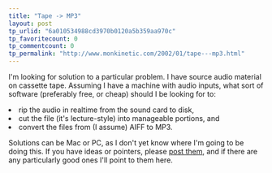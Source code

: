 ```yaml
---
title: "Tape -> MP3"
layout: post
tp_urlid: "6a010534988cd3970b0120a5b359aa970c"
tp_favoritecount: 0
tp_commentcount: 0
tp_permalink: "http://www.monkinetic.com/2002/01/tape---mp3.html"
---
```

I&#39;m looking for solution to a particular problem. I have source audio material on cassette tape. Assuming I have a machine with audio inputs, what sort of software (preferably free, or cheap) should I be looking for to:
<li>rip the audio in realtime from the sound card to disk, 
<li>cut the file (it&#39;s lecture-style) into manageable portions, and
<li>convert the files  from (I assume) AIFF to MP3.<p>

Solutions can be Mac or PC, as I don&#39;t yet know where I&#39;m going to be doing this. If you have ideas or pointers, please <a href="http://www.redmonk.net/859/reply
">post them</a>, and if there are any particularly good ones I&#39;ll point to them here.</p></li></li></li>
